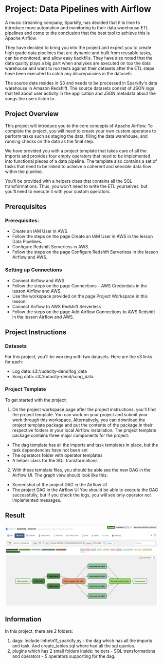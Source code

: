 # Project: Data Pipelines with Airflow
A music streaming company, Sparkify, has decided that it is time to introduce more automation and monitoring to their data warehouse ETL pipelines and come to the conclusion that the best tool to achieve this is Apache Airflow.

They have decided to bring you into the project and expect you to create high grade data pipelines that are dynamic and built from reusable tasks, can be monitored, and allow easy backfills. They have also noted that the data quality plays a big part when analyses are executed on top the data warehouse and want to run tests against their datasets after the ETL steps have been executed to catch any discrepancies in the datasets.

The source data resides in S3 and needs to be processed in Sparkify's data warehouse in Amazon Redshift. The source datasets consist of JSON logs that tell about user activity in the application and JSON metadata about the songs the users listen to.

## Project Overview
This project will introduce you to the core concepts of Apache Airflow. To complete the project, you will need to create your own custom operators to perform tasks such as staging the data, filling the data warehouse, and running checks on the data as the final step.

We have provided you with a project template that takes care of all the imports and provides four empty operators that need to be implemented into functional pieces of a data pipeline. The template also contains a set of tasks that need to be linked to achieve a coherent and sensible data flow within the pipeline.

You'll be provided with a helpers class that contains all the SQL transformations. Thus, you won't need to write the ETL yourselves, but you'll need to execute it with your custom operators.

## Prerequisites
### Prerequisites:
- Create an IAM User in AWS.
- Follow the steps on the page Create an IAM User in AWS in the lesson Data Pipelines.
- Configure Redshift Serverless in AWS.
- Follow the steps on the page Configure Redshift Serverless in the lesson Airflow and AWS.
### Setting up Connections
- Connect Airflow and AWS
- Follow the steps on the page Connections - AWS Credentials in the lesson Airflow and AWS.
- Use the workspace provided on the page Project Workspace in this lesson.
- Connect Airflow to AWS Redshift Serverless
- Follow the steps on the page Add Airflow Connections to AWS Redshift in the lesson Airflow and AWS.

## Project Instructions
### Datasets
For this project, you'll be working with two datasets. Here are the s3 links for each:
- Log data: s3://udacity-dend/log_data
- Song data: s3://udacity-dend/song_data

### Project Template
To get started with the project:
1. On the project workspace page after the project instructions, you'll find the project template. You can work on your project and submit your work through this workspace. Alternatively, you can download the project template package and put the contents of the package in their respective folders in your local Airflow installation. The project template package contains three major components for the project:
- The dag template has all the imports and task templates in place, but the task dependencies have not been set
- The operators folder with operator templates
- A helper class for the SQL transformations
2. With these template files, you should be able see the new DAG in the Airflow UI. The graph view should look like this:
- Screenshot of the project DAG in the Airflow UI
- The project DAG in the Airflow UI
You should be able to execute the DAG successfully, but if you check the logs, you will see only operator not implemented messages.

## Result
![Screenshot](sparkify_result.png)

## Information
In this project, there are 2 folders:
1. dags: Include linhntn11_sparkify.py - the dag which has all the imports and task. And create_tables.sql where had all the sql queries. 
2. plugins which has 2 small folders inside: helpers - SQL transformations and operators - 5 operators supporting for the dag. 
